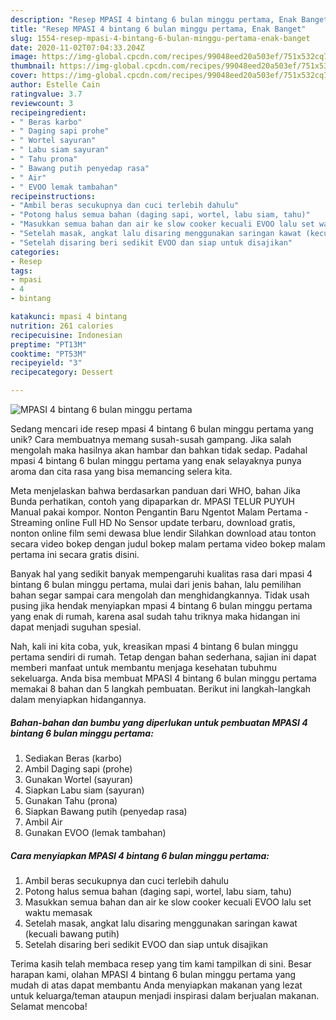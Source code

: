 ```yaml
---
description: "Resep MPASI 4 bintang 6 bulan minggu pertama, Enak Banget"
title: "Resep MPASI 4 bintang 6 bulan minggu pertama, Enak Banget"
slug: 1554-resep-mpasi-4-bintang-6-bulan-minggu-pertama-enak-banget
date: 2020-11-02T07:04:33.204Z
image: https://img-global.cpcdn.com/recipes/99048eed20a503ef/751x532cq70/mpasi-4-bintang-6-bulan-minggu-pertama-foto-resep-utama.jpg
thumbnail: https://img-global.cpcdn.com/recipes/99048eed20a503ef/751x532cq70/mpasi-4-bintang-6-bulan-minggu-pertama-foto-resep-utama.jpg
cover: https://img-global.cpcdn.com/recipes/99048eed20a503ef/751x532cq70/mpasi-4-bintang-6-bulan-minggu-pertama-foto-resep-utama.jpg
author: Estelle Cain
ratingvalue: 3.7
reviewcount: 3
recipeingredient:
- " Beras karbo"
- " Daging sapi prohe"
- " Wortel sayuran"
- " Labu siam sayuran"
- " Tahu prona"
- " Bawang putih penyedap rasa"
- " Air"
- " EVOO lemak tambahan"
recipeinstructions:
- "Ambil beras secukupnya dan cuci terlebih dahulu"
- "Potong halus semua bahan (daging sapi, wortel, labu siam, tahu)"
- "Masukkan semua bahan dan air ke slow cooker kecuali EVOO lalu set waktu memasak"
- "Setelah masak, angkat lalu disaring menggunakan saringan kawat (kecuali bawang putih)"
- "Setelah disaring beri sedikit EVOO dan siap untuk disajikan"
categories:
- Resep
tags:
- mpasi
- 4
- bintang

katakunci: mpasi 4 bintang 
nutrition: 261 calories
recipecuisine: Indonesian
preptime: "PT13M"
cooktime: "PT53M"
recipeyield: "3"
recipecategory: Dessert

---
```



![MPASI 4 bintang 6 bulan minggu pertama](https://img-global.cpcdn.com/recipes/99048eed20a503ef/751x532cq70/mpasi-4-bintang-6-bulan-minggu-pertama-foto-resep-utama.jpg)

Sedang mencari ide resep mpasi 4 bintang 6 bulan minggu pertama yang unik? Cara membuatnya memang susah-susah gampang. Jika salah mengolah maka hasilnya akan hambar dan bahkan tidak sedap. Padahal mpasi 4 bintang 6 bulan minggu pertama yang enak selayaknya punya aroma dan cita rasa yang bisa memancing selera kita.

Meta menjelaskan bahwa berdasarkan panduan dari WHO, bahan Jika Bunda perhatikan, contoh yang dipaparkan dr. MPASI TELUR PUYUH Manual pakai kompor. Nonton Pengantin Baru Ngentot Malam Pertama - Streaming online Full HD No Sensor update terbaru, download gratis, nonton online film semi dewasa blue lendir Silahkan download atau tonton secara video bokep dengan judul bokep malam pertama video bokep malam pertama ini secara gratis disini.

Banyak hal yang sedikit banyak mempengaruhi kualitas rasa dari mpasi 4 bintang 6 bulan minggu pertama, mulai dari jenis bahan, lalu pemilihan bahan segar sampai cara mengolah dan menghidangkannya. Tidak usah pusing jika hendak menyiapkan mpasi 4 bintang 6 bulan minggu pertama yang enak di rumah, karena asal sudah tahu triknya maka hidangan ini dapat menjadi suguhan spesial.


Nah, kali ini kita coba, yuk, kreasikan mpasi 4 bintang 6 bulan minggu pertama sendiri di rumah. Tetap dengan bahan sederhana, sajian ini dapat memberi manfaat untuk membantu menjaga kesehatan tubuhmu sekeluarga. Anda bisa membuat MPASI 4 bintang 6 bulan minggu pertama memakai 8 bahan dan 5 langkah pembuatan. Berikut ini langkah-langkah dalam menyiapkan hidangannya.

<!--inarticleads1-->

##### Bahan-bahan dan bumbu yang diperlukan untuk pembuatan MPASI 4 bintang 6 bulan minggu pertama:

1. Sediakan  Beras (karbo)
1. Ambil  Daging sapi (prohe)
1. Gunakan  Wortel (sayuran)
1. Siapkan  Labu siam (sayuran)
1. Gunakan  Tahu (prona)
1. Siapkan  Bawang putih (penyedap rasa)
1. Ambil  Air
1. Gunakan  EVOO (lemak tambahan)




<!--inarticleads2-->

##### Cara menyiapkan MPASI 4 bintang 6 bulan minggu pertama:

1. Ambil beras secukupnya dan cuci terlebih dahulu
1. Potong halus semua bahan (daging sapi, wortel, labu siam, tahu)
1. Masukkan semua bahan dan air ke slow cooker kecuali EVOO lalu set waktu memasak
1. Setelah masak, angkat lalu disaring menggunakan saringan kawat (kecuali bawang putih)
1. Setelah disaring beri sedikit EVOO dan siap untuk disajikan




Terima kasih telah membaca resep yang tim kami tampilkan di sini. Besar harapan kami, olahan MPASI 4 bintang 6 bulan minggu pertama yang mudah di atas dapat membantu Anda menyiapkan makanan yang lezat untuk keluarga/teman ataupun menjadi inspirasi dalam berjualan makanan. Selamat mencoba!
